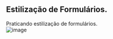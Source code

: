 ## Estilização de Formulários.
Praticando estilização de formulários.<br/>
![image](https://user-images.githubusercontent.com/86447672/143869243-33c8faa9-0419-4bab-aa3b-5812445b2067.png)

